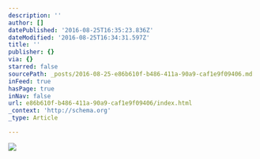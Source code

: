 ```yaml
---
description: ''
author: []
datePublished: '2016-08-25T16:35:23.836Z'
dateModified: '2016-08-25T16:34:31.597Z'
title: ''
publisher: {}
via: {}
starred: false
sourcePath: _posts/2016-08-25-e86b610f-b486-411a-90a9-caf1e9f09406.md
inFeed: true
hasPage: true
inNav: false
url: e86b610f-b486-411a-90a9-caf1e9f09406/index.html
_context: 'http://schema.org'
_type: Article

---
```

![](https://the-grid-user-content.s3-us-west-2.amazonaws.com/f97e37c4-6904-4e8b-8959-3e37591152a3.jpg)